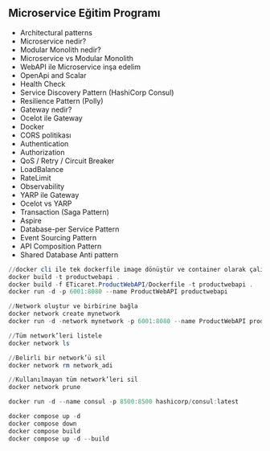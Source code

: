 ## Microservice Eğitim Programı
- Architectural patterns
- Microservice nedir?
- Modular Monolith nedir?
- Microservice vs Modular Monolith
- WebAPI ile Microservice inşa edelim
- OpenApi and Scalar
- Health Check
- Service Discovery Pattern (HashiCorp Consul)
- Resilience Pattern (Polly)
- Gateway nedir?
- Ocelot ile Gateway
- Docker
- CORS politikası
- Authentication
- Authorization
- QoS / Retry / Circuit Breaker
- LoadBalance
- RateLimit
- Observability
- YARP ile Gateway
- Ocelot vs YARP
- Transaction (Saga Pattern)
- Aspire
- Database-per Service Pattern
- Event Sourcing Pattern
- API Composition Pattern
- Shared Database Anti pattern

```powershell
//docker cli ile tek dockerfile image dönüştür ve container olarak çalıştır
docker build -t productwebapi .
docker build -f ETicaret.ProductWebAPI/Dockerfile -t productwebapi .
docker run -d -p 6001:8080 --name ProductWebAPI productwebapi

//Network oluştur ve birbirine bağla
docker network create mynetwork
docker run -d -network mynetwork -p 6001:8080 --name ProductWebAPI productwebapi

//Tüm network’leri listele
docker network ls

//Belirli bir network’ü sil
docker network rm network_adi

//Kullanılmayan tüm network’leri sil
docker network prune
```

```powershell
docker run -d --name consul -p 8500:8500 hashicorp/consul:latest

docker compose up -d
docker compose down
docker compose build
docker compose up -d --build
```
